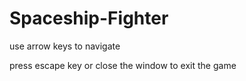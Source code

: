 # Spaceship-Fighter

use arrow keys to navigate

press escape key or close the window to exit the game
